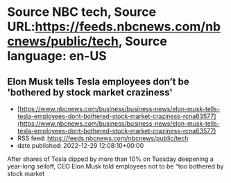 # Source NBC tech, Source URL:https://feeds.nbcnews.com/nbcnews/public/tech, Source language: en-US

## Elon Musk tells Tesla employees don’t be 'bothered by stock market craziness'
 - [https://www.nbcnews.com/business/business-news/elon-musk-tells-tesla-employees-dont-bothered-stock-market-craziness-rcna63577](https://www.nbcnews.com/business/business-news/elon-musk-tells-tesla-employees-dont-bothered-stock-market-craziness-rcna63577)
 - RSS feed: https://feeds.nbcnews.com/nbcnews/public/tech
 - date published: 2022-12-29 12:08:10+00:00

After shares of Tesla dipped by more than 10% on Tuesday deepening a year-long selloff, CEO Elon Musk told employees not to be “too bothered by stock market
